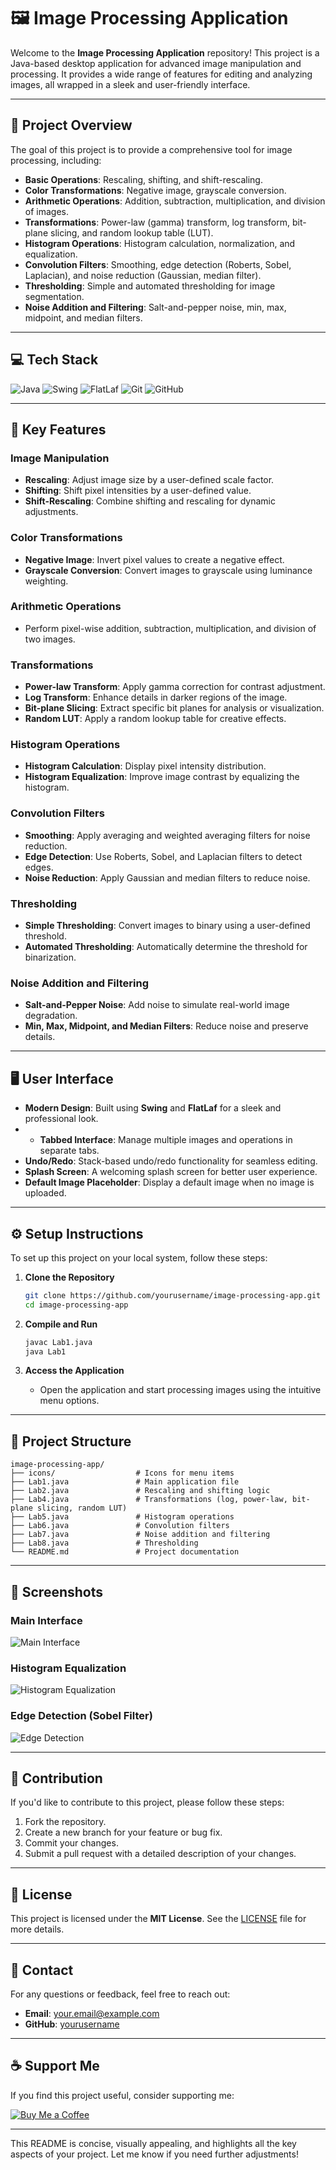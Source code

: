 # 🖼️ Image Processing Application

Welcome to the **Image Processing Application** repository! This project is a Java-based desktop application for advanced image manipulation and processing. It provides a wide range of features for editing and analyzing images, all wrapped in a sleek and user-friendly interface.

---

## 🌟 **Project Overview**

The goal of this project is to provide a comprehensive tool for image processing, including:

- **Basic Operations**: Rescaling, shifting, and shift-rescaling.
- **Color Transformations**: Negative image, grayscale conversion.
- **Arithmetic Operations**: Addition, subtraction, multiplication, and division of images.
- **Transformations**: Power-law (gamma) transform, log transform, bit-plane slicing, and random lookup table (LUT).
- **Histogram Operations**: Histogram calculation, normalization, and equalization.
- **Convolution Filters**: Smoothing, edge detection (Roberts, Sobel, Laplacian), and noise reduction (Gaussian, median filter).
- **Thresholding**: Simple and automated thresholding for image segmentation.
- **Noise Addition and Filtering**: Salt-and-pepper noise, min, max, midpoint, and median filters.

---

## 💻 **Tech Stack**

![Java](https://img.shields.io/badge/java-%23ED8B00.svg?style=for-the-badge&logo=openjdk&logoColor=white) ![Swing](https://img.shields.io/badge/swing-%23013243.svg?style=for-the-badge&logo=java&logoColor=white) ![FlatLaf](https://img.shields.io/badge/flatlaf-%2300599C.svg?style=for-the-badge&logo=java&logoColor=white) ![Git](https://img.shields.io/badge/git-%23F05033.svg?style=for-the-badge&logo=git&logoColor=white) ![GitHub](https://img.shields.io/badge/github-%23121011.svg?style=for-the-badge&logo=github&logoColor=white)

---

## 🚀 **Key Features**

### **Image Manipulation**
- **Rescaling**: Adjust image size by a user-defined scale factor.
- **Shifting**: Shift pixel intensities by a user-defined value.
- **Shift-Rescaling**: Combine shifting and rescaling for dynamic adjustments.

### **Color Transformations**
- **Negative Image**: Invert pixel values to create a negative effect.
- **Grayscale Conversion**: Convert images to grayscale using luminance weighting.

### **Arithmetic Operations**
- Perform pixel-wise addition, subtraction, multiplication, and division of two images.

### **Transformations**
- **Power-law Transform**: Apply gamma correction for contrast adjustment.
- **Log Transform**: Enhance details in darker regions of the image.
- **Bit-plane Slicing**: Extract specific bit planes for analysis or visualization.
- **Random LUT**: Apply a random lookup table for creative effects.

### **Histogram Operations**
- **Histogram Calculation**: Display pixel intensity distribution.
- **Histogram Equalization**: Improve image contrast by equalizing the histogram.

### **Convolution Filters**
- **Smoothing**: Apply averaging and weighted averaging filters for noise reduction.
- **Edge Detection**: Use Roberts, Sobel, and Laplacian filters to detect edges.
- **Noise Reduction**: Apply Gaussian and median filters to reduce noise.

### **Thresholding**
- **Simple Thresholding**: Convert images to binary using a user-defined threshold.
- **Automated Thresholding**: Automatically determine the threshold for binarization.

### **Noise Addition and Filtering**
- **Salt-and-Pepper Noise**: Add noise to simulate real-world image degradation.
- **Min, Max, Midpoint, and Median Filters**: Reduce noise and preserve details.

---

## 🖥️ **User Interface**
- **Modern Design**: Built using **Swing** and **FlatLaf** for a sleek and professional look.
- - **Tabbed Interface**: Manage multiple images and operations in separate tabs.
- **Undo/Redo**: Stack-based undo/redo functionality for seamless editing.
- **Splash Screen**: A welcoming splash screen for better user experience.
- **Default Image Placeholder**: Display a default image when no image is uploaded.

---

## ⚙️ **Setup Instructions**

To set up this project on your local system, follow these steps:

1. **Clone the Repository**

   ```bash
   git clone https://github.com/yourusername/image-processing-app.git
   cd image-processing-app
   ```

2. **Compile and Run**

   ```bash
   javac Lab1.java
   java Lab1
   ```

3. **Access the Application**
   - Open the application and start processing images using the intuitive menu options.

---

## 📁 **Project Structure**

```
image-processing-app/
├── icons/                  # Icons for menu items
├── Lab1.java               # Main application file
├── Lab2.java               # Rescaling and shifting logic
├── Lab4.java               # Transformations (log, power-law, bit-plane slicing, random LUT)
├── Lab5.java               # Histogram operations
├── Lab6.java               # Convolution filters
├── Lab7.java               # Noise addition and filtering
├── Lab8.java               # Thresholding
└── README.md               # Project documentation
```

---

## 📸 **Screenshots**

### **Main Interface**
![Main Interface](https://via.placeholder.com/600x400.png?text=Main+Interface)

### **Histogram Equalization**
![Histogram Equalization](https://via.placeholder.com/600x400.png?text=Histogram+Equalization)

### **Edge Detection (Sobel Filter)**
![Edge Detection](https://via.placeholder.com/600x400.png?text=Edge+Detection)

---

## 🤝 **Contribution**

If you'd like to contribute to this project, please follow these steps:
1. Fork the repository.
2. Create a new branch for your feature or bug fix.
3. Commit your changes.
4. Submit a pull request with a detailed description of your changes.

---

## 📜 **License**

This project is licensed under the **MIT License**. See the [LICENSE](LICENSE) file for more details.

---

## 📧 **Contact**

For any questions or feedback, feel free to reach out:

- **Email**: your.email@example.com
- **GitHub**: [yourusername](https://github.com/yourusername)

---

## ☕ **Support Me**

If you find this project useful, consider supporting me:

[![Buy Me a Coffee](https://img.shields.io/badge/Buy%20Me%20a%20Coffee-%23FFDD00.svg?style=for-the-badge&logo=buy-me-a-coffee&logoColor=black)](https://www.buymeacoffee.com/yourusername)

---

This README is concise, visually appealing, and highlights all the key aspects of your project. Let me know if you need further adjustments!

